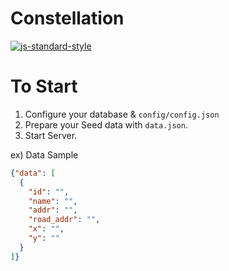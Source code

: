# Constellation

[![js-standard-style](https://img.shields.io/badge/code%20style-standard-brightgreen.svg)](http://standardjs.com)

# To Start
1. Configure your database & `config/config.json`  
2. Prepare your Seed data with `data.json`.
3. Start Server.

ex) Data Sample
```json
{"data": [
  {
    "id": "",
    "name": "",
    "addr": "",
    "road_addr": "",
    "x": "",
    "y": ""
  }
]}
```
 
